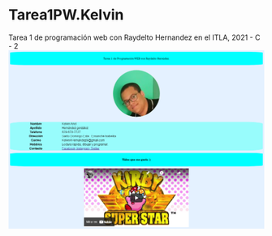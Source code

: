 # Tarea1PW.Kelvin
Tarea 1 de programación web con Raydelto Hernandez en el ITLA, 2021 - C - 2
![alt text](https://github.com/DestroboK/Tarea1PW.Kelvin/blob/master/CapturaSitio.png)
